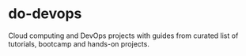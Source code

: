 # do-devops
Cloud computing and DevOps projects with guides from curated list of tutorials, bootcamp and hands-on projects.

